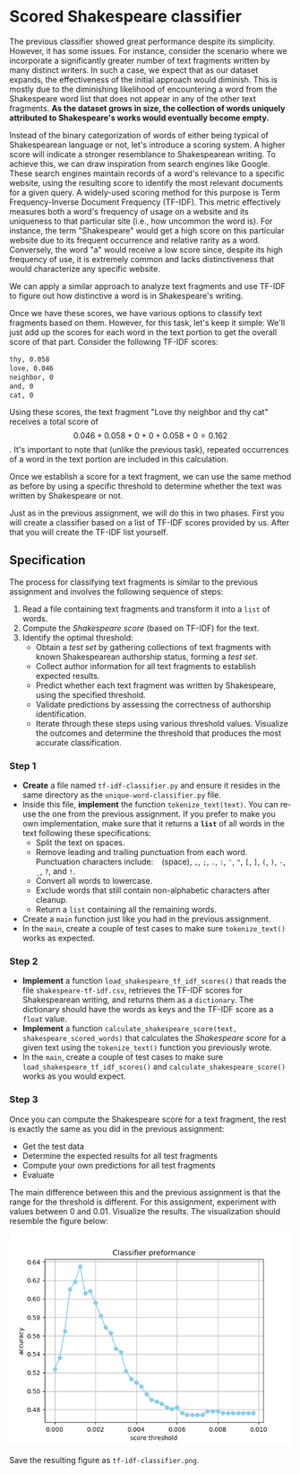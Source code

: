 # Scored Shakespeare classifier

The previous classifier showed great performance despite its simplicity. However, it has some issues. For instance, consider the scenario where we incorporate a significantly greater number of text fragments written by many distinct writers. In such a case, we expect that as our dataset expands, the effectiveness of the initial approach would diminish. This is mostly due to the diminishing likelihood of encountering a word from the Shakespeare word list that does not appear in any of the other text fragments. **As the dataset grows in size, the collection of words uniquely attributed to Shakespeare's works would eventually become empty.**

Instead of the binary categorization of words of either being typical of Shakespearean language or not, let's introduce a scoring system. A higher score will indicate a stronger resemblance to Shakespearean writing. To achieve this, we can draw inspiration from search engines like Google. These search engines maintain records of a word's relevance to a specific website, using the resulting score to identify the most relevant documents for a given query. A widely-used scoring method for this purpose is Term Frequency-Inverse Document Frequency (TF-IDF). This metric effectively measures both a word's frequency of usage on a website and its uniqueness to that particular site (i.e., how uncommon the word is). For instance, the term "Shakespeare" would get a high score on this particular website due to its frequent occurrence and relative rarity as a word. Conversely, the word "a" would receive a low score since, despite its high frequency of use, it is extremely common and lacks distinctiveness that would characterize any specific website.

We can apply a similar approach to analyze text fragments and use TF-IDF to figure out how distinctive a word is in Shakespeare's writing.

Once we have these scores, we have various options to classify text fragments based on them. However, for this task, let's keep it simple: We'll just add up the scores for each word in the text portion to get the overall score of that part. Consider the following TF-IDF scores:

    thy, 0.058
    love, 0.046
    neighbor, 0
    and, 0
    cat, 0

Using these scores, the text fragment "Love thy neighbor and thy cat" receives a total score of $$0.046 + 0.058 + 0 + 0 + 0.058 + 0 = 0.162$$. It's important to note that (unlike the previous task), repeated occurrences of a word in the text portion are included in this calculation.

Once we establish a score for a text fragment, we can use the same method as before by using a specific threshold to determine whether the text was written by Shakespeare or not.

Just as in the previous assignment, we will do this in two phases. First you will create a classifier based on a list of TF-IDF scores provided by us. After that you will create the TF-IDF list yourself.

## Specification

The process for classifying text fragments is similar to the previous assignment and involves the following sequence of steps:

1. Read a file containing text fragments and transform it into a `list` of words.
2. Compute the _Shakespeare score_ (based on TF-IDF) for the text.
3. Identify the optimal threshold:
   - Obtain a _test set_ by gathering collections of text fragments with known Shakespearean authorship status, forming a _test set_.
   - Collect author information for all text fragments to establish expected results.
   - Predict whether each text fragment was written by Shakespeare, using the specified threshold.
   - Validate predictions by assessing the correctness of authorship identification.
   - Iterate through these steps using various threshold values. Visualize the outcomes and determine the threshold that produces the most accurate classification.

### Step 1

- **Create** a file named `tf-idf-classifier.py` and ensure it resides in the same directory as the `unique-word-classifier.py` file.
- Inside this file, **implement** the function `tokenize_text(text)`. You can re-use the one from the previous assignment. If you prefer to make you own implementation, make sure that it returns a **`list`** of all words in the text following these specifications:
  - Split the text on spaces.
  - Remove leading and trailing punctuation from each word. Punctuation characters include: ` ` (space), `,`, `;`, `.`, `:`, `'`, `"`, `[`, `]`, `(`, `)`, `-`, `_`, `?`, and `!`.
  - Convert all words to lowercase.
  - Exclude words that still contain non-alphabetic characters after cleanup.
  - Return a `list` containing all the remaining words.
- Create a `main` function just like you had in the previous assignment.
- In the `main`, create a couple of test cases to make sure `tokenize_text()` works as expected.

### Step 2

- **Implement** a function `load_shakespeare_tf_idf_scores()` that reads the file `shakespeare-tf-idf.csv`, retrieves the TF-IDF scores for Shakespearean writing, and returns them as a `dictionary`. The dictionary should have the words as keys and the TF-IDF score as a `float` value.
- **Implement** a function `calculate_shakespeare_score(text, shakespeare_scored_words)` that calculates the _Shakespeare score_ for a given text using the `tokenize_text()` function you previously wrote.
- In the `main`, create a couple of test cases to make sure `load_shakespeare_tf_idf_scores()` and `calculate_shakespeare_score()` works as you would expect.

### Step 3

Once you can compute the Shakespeare score for a text fragment, the rest is exactly the same as you did in the previous assignment:
- Get the test data
- Determine the expected results for all test fragments
- Compute your own predictions for all test fragments
- Evaluate

The main difference between this and the previous assignment is that the range for the threshold is different. For this assignment, experiment with values between 0 and 0.01. Visualize the results. The visualization should resemble the figure below:

![](tf-idf-classifier.png)

Save the resulting figure as `tf-idf-classifier.png`.
